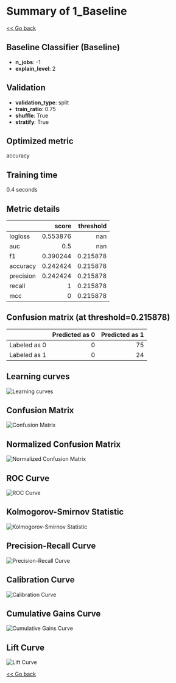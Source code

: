 # Summary of 1_Baseline

[<< Go back](../README.md)


## Baseline Classifier (Baseline)
- **n_jobs**: -1
- **explain_level**: 2

## Validation
 - **validation_type**: split
 - **train_ratio**: 0.75
 - **shuffle**: True
 - **stratify**: True

## Optimized metric
accuracy

## Training time

0.4 seconds

## Metric details
|           |    score |   threshold |
|:----------|---------:|------------:|
| logloss   | 0.553876 |  nan        |
| auc       | 0.5      |  nan        |
| f1        | 0.390244 |    0.215878 |
| accuracy  | 0.242424 |    0.215878 |
| precision | 0.242424 |    0.215878 |
| recall    | 1        |    0.215878 |
| mcc       | 0        |    0.215878 |


## Confusion matrix (at threshold=0.215878)
|              |   Predicted as 0 |   Predicted as 1 |
|:-------------|-----------------:|-----------------:|
| Labeled as 0 |                0 |               75 |
| Labeled as 1 |                0 |               24 |

## Learning curves
![Learning curves](learning_curves.png)
## Confusion Matrix

![Confusion Matrix](confusion_matrix.png)


## Normalized Confusion Matrix

![Normalized Confusion Matrix](confusion_matrix_normalized.png)


## ROC Curve

![ROC Curve](roc_curve.png)


## Kolmogorov-Smirnov Statistic

![Kolmogorov-Smirnov Statistic](ks_statistic.png)


## Precision-Recall Curve

![Precision-Recall Curve](precision_recall_curve.png)


## Calibration Curve

![Calibration Curve](calibration_curve_curve.png)


## Cumulative Gains Curve

![Cumulative Gains Curve](cumulative_gains_curve.png)


## Lift Curve

![Lift Curve](lift_curve.png)



[<< Go back](../README.md)
